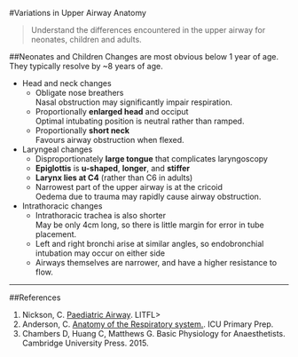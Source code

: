 #Variations in Upper Airway Anatomy
>Understand the differences encountered in the upper airway for neonates, children and adults.

##Neonates and Children
Changes are most obvious below 1 year of age. They typically resolve by ~8 years of age.
* Head and neck changes
    * Obligate nose breathers  
    Nasal obstruction may significantly impair respiration.
    * Proportionally **enlarged head** and occiput  
    Optimal intubating position is neutral rather than ramped.
    * Proportionally **short neck**  
    Favours airway obstruction when flexed.
* Laryngeal changes
    * Disproportionately **large tongue** that complicates laryngoscopy
    * **Epiglottis** is **u-shaped**, **longer**, and **stiffer**
    * **Larynx lies at C4** (rather than C6 in adults)
    * Narrowest part of the upper airway is at the cricoid  
    Oedema due to trauma may rapidly cause airway obstruction.
* Intrathoracic changes
    * Intrathoracic trachea is also shorter  
    May be only 4cm long, so there is little margin for error in tube placement.
    * Left and right bronchi arise at similar angles, so endobronchial intubation may occur on either side
    * Airways themselves are narrower, and have a higher resistance to flow. 

---
##References
1. Nickson, C. [Paediatric Airway](http://lifeinthefastlane.com/ccc/paediatric-airway/). LITFL>
2. Anderson, C. [Anatomy of the Respiratory system.](https://icuprimaryprep.files.wordpress.com/2012/05/anatomy-of-the-respiratory-system-22.pdf). ICU Primary Prep.
3. Chambers D, Huang C, Matthews G. Basic Physiology for Anaesthetists. Cambridge University Press. 2015.
